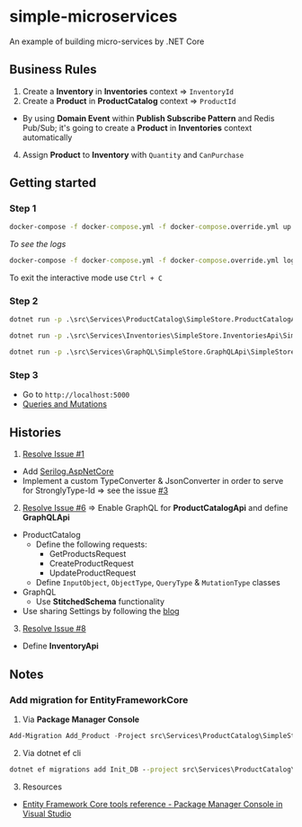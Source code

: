 # simple-microservices

An example of building micro-services by .NET Core

## Business Rules

1. Create a **Inventory** in **Inventories** context => `InventoryId`
2. Create a **Product** in **ProductCatalog** context => `ProductId`
  - By using **Domain Event** within **Publish Subscribe Pattern** and Redis Pub/Sub; it's going to create a **Product** in **Inventories** context automatically
4. Assign **Product** to **Inventory** with `Quantity` and `CanPurchase`

## Getting started

### Step 1

```cmd
docker-compose -f docker-compose.yml -f docker-compose.override.yml up -d
```

_To see the logs_

```cmd
docker-compose -f docker-compose.yml -f docker-compose.override.yml logs -f
```

To exit the interactive mode use `Ctrl + C`

### Step 2

```cmd
dotnet run -p .\src\Services\ProductCatalog\SimpleStore.ProductCatalogApi\SimpleStore.ProductCatalogApi.csproj
```

```cmd
dotnet run -p .\src\Services\Inventories\SimpleStore.InventoriesApi\SimpleStore.InventoriesApi.csproj
```

```cmd
dotnet run -p .\src\Services\GraphQL\SimpleStore.GraphQLApi\SimpleStore.GraphQLApi.csproj
```

### Step 3

- Go to `http://localhost:5000`
- [Queries and Mutations](QueriesAndMutations.md)


## Histories

1. [Resolve Issue #1](https://github.com/kimcu-on-thenet/simple-microservices/issues/1)
- Add [Serilog.AspNetCore](https://github.com/serilog/serilog-aspnetcore)
- Implement a custom TypeConverter & JsonConverter in order to serve for StronglyType-Id => see the issue [#3](https://github.com/kimcu-on-thenet/simple-microservices/issues/3)

2. [Resolve Issue #6](https://github.com/kimcu-on-thenet/simple-microservices/issues/6) => Enable GraphQL for **ProductCatalogApi** and define **GraphQLApi**
  - ProductCatalog
    - Define the following requests:
      - GetProductsRequest
      - CreateProductRequest
      - UpdateProductRequest
    - Define `InputObject`, `ObjectType`, `QueryType` & `MutationType` classes
  - GraphQL
      - Use **StitchedSchema** functionality
  - Use sharing Settings by following the [blog](https://andrewlock.net/sharing-appsettings-json-configuration-files-between-projects-in-asp-net-core/)
3. [Resolve Issue #8](https://github.com/kimcu-on-thenet/simple-microservices/issues/8)
  - Define **InventoryApi**

## Notes

### Add migration for EntityFrameworkCore

1. Via **Package Manager Console**

```powershell
Add-Migration Add_Product -Project src\Services\ProductCatalog\SimpleStore.ProductCatalog.Infrastructure.EfCore -StartupProject src\Services\ProductCatalog\SimpleStore.ProductCatalogApi
```

2. Via dotnet ef cli

```cmd
dotnet ef migrations add Init_DB --project src\Services\ProductCatalog\SimpleStore.ProductCatalog.Infrastructure.EfCore --startup-project src\Services\ProductCatalog\SimpleStore.ProductCatalogApi
```

3. Resources

- [Entity Framework Core tools reference - Package Manager Console in Visual Studio](https://docs.microsoft.com/en-us/ef/core/miscellaneous/cli/powershell)